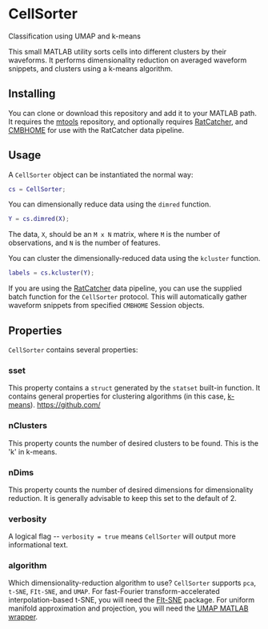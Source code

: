 # CellSorter
Classification using UMAP and k-means

This small MATLAB utility sorts cells into different clusters by their waveforms.
It performs dimensionality reduction on averaged waveform snippets,
and clusters using a k-means algorithm.

## Installing

You can clone or download this repository and add it to your MATLAB path.
It requires the [mtools](https://github.com/sg-s/srinivas.gs_mtools) repository,
and optionally requires [RatCatcher](https://github.com/hasselmonians/RatCatcher),
and [CMBHOME](https://github.com/hasselmonians/CMBHOME)
for use with the RatCatcher data pipeline.

## Usage

A `CellSorter` object can be instantiated the normal way:

```matlab
cs = CellSorter;
```

You can dimensionally reduce data using the `dimred` function.

```matlab
Y = cs.dimred(X);
```

The data, `X`, should be an `M x N` matrix,
where `M` is the number of observations, and `N` is the number of features.

You can cluster the dimensionally-reduced data using the `kcluster` function.

```matlab
labels = cs.kcluster(Y);
```

If you are using the [RatCatcher](https://github.com/hasselmonians/RatCatcher) data pipeline,
you can use the supplied batch function for the `CellSorter` protocol.
This will automatically gather waveform snippets from specified `CMBHOME` Session objects.

## Properties

`CellSorter` contains several properties:

### sset

This property contains a `struct` generated by the `statset` built-in function.
It contains general properties for clustering algorithms (in this case, [k-means](https://www.mathworks.com/help/stats/kmeans.html)).
https://github.com/
### nClusters

This property counts the number of desired clusters to be found.
This is the 'k' in k-means.

### nDims

This property counts the number of desired dimensions for dimensionality reduction.
It is generally advisable to keep this set to the default of 2.

### verbosity

A logical flag -- `verbosity = true` means `CellSorter` will output more informational text.

### algorithm

Which dimensionality-reduction algorithm to use?
`CellSorter` supports `pca`, `t-SNE`, `FIt-SNE`, and `UMAP`.
For fast-Fourier transform-accelerated interpolation-based t-SNE,
you will need the [FIt-SNE](https://github.com/KlugerLab/FIt-SNE) package.
For uniform manifold approximation and projection,
you will need the [UMAP MATLAB wrapper](https://github.com/sg-s/umap-matlab-wrapper).
